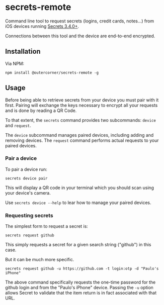 # secrets-remote

Command line tool to request secrets (logins, credit cards, notes…) from iOS devices running [Secrets 3.4.0+](https://secrets.app/).

Connections between this tool and the device are end-to-end encrypted.

## Installation

Via NPM:

```
npm install @outercorner/secrets-remote -g
```

## Usage

Before being able to retrieve secrets from your device you must pair with it first. Pairing will exchange the keys necessary to encrypt all your requests and is done by reading a QR Code.

To that extent, the ```secrets``` command provides two subcommands: ```device``` and ```request```.

The ```device``` subcommand manages paired devices, including adding and removing devices. The ```request``` command performs actual requests to your paired devices.


### Pair a device

To pair a device run:

```
secrets device pair
```

This will display a QR code in your terminal which you should scan using your device's camera. 

Use ```secrets device --help``` to lear how to manage your paired devices.

### Requesting secrets

The simplest form to request a secret is:

```
secrets request github
```

This simply requests a secret for a given search string ("github") in this case.

But it can be much more specific.

```
secrets request github -u https://github.com -t login:otp -d "Paulo's iPhone"
```

The above command specifically requests the one-time password for the github login and from the "Paulo's iPhone" device. Passing the `-u` option allows Secret to validate that the item return is in fact associated with that URL.


